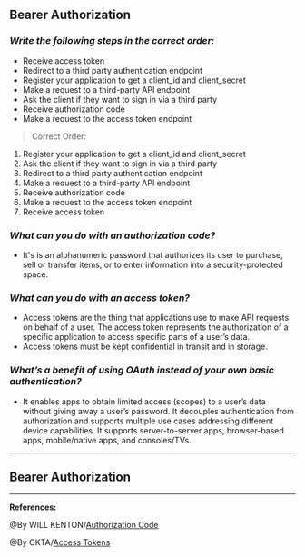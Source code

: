 ## **Bearer Authorization**

### ***Write the following steps in the correct order:***
- Receive access token
- Redirect to a third party authentication endpoint
- Register your application to get a client_id and client_secret
- Make a request to a third-party API endpoint
- Ask the client if they want to sign in via a third party
- Receive authorization code
- Make a request to the access token endpoint

> Correct Order:

1. Register your application to get a client_id and client_secret
2. Ask the client if they want to sign in via a third party
3. Redirect to a third party authentication endpoint
4. Make a request to a third-party API endpoint
5. Receive authorization code
6. Make a request to the access token endpoint
7. Receive access token


### ***What can you do with an authorization code?***

- It's is an alphanumeric password that authorizes its user to purchase, sell or transfer items, or to enter information into a security-protected space.

### ***What can you do with an access token?***

- Access tokens are the thing that applications use to make API requests on behalf of a user. The access token represents the authorization of a specific application to access specific parts of a user’s data.
- Access tokens must be kept confidential in transit and in storage.

### ***What’s a benefit of using OAuth instead of your own basic authentication?***

- It enables apps to obtain limited access (scopes) to a user’s data without giving away a user’s password. It decouples authentication from authorization and supports multiple use cases addressing different device capabilities. It supports server-to-server apps, browser-based apps, mobile/native apps, and consoles/TVs.

-----------------------------------------------

## **Bearer Authorization**

-----------------------------------------------

**References:**

@By WILL KENTON/[Authorization Code](https://www.investopedia.com/terms/a/authorization-code.asp)

@By OKTA/[Access Tokens](https://www.oauth.com/oauth2-servers/access-tokens/)
